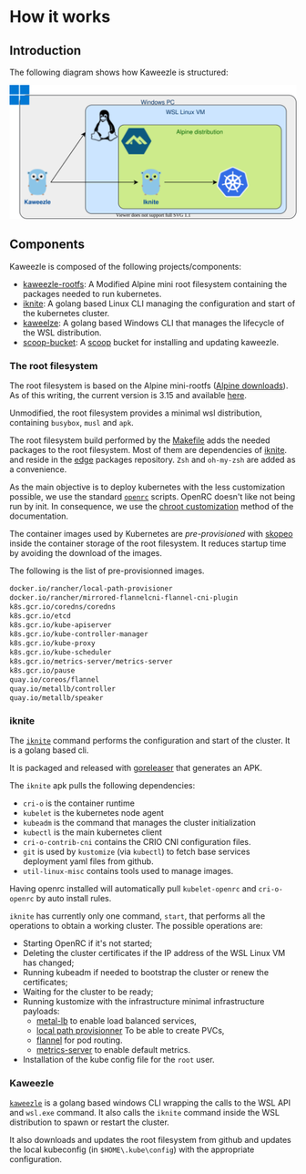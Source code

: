 # How it works

## Introduction

The following diagram shows how Kaweezle is structured:

![architecture](_assets/arch.svg?style=centerme)

## Components

Kaweezle is composed of the following projects/components:

- [kaweezle-rootfs](https://github.com/kaweezle/kaweezle-rootfs): A Modified
  Alpine mini root filesystem containing the packages needed to run kubernetes.
- [iknite](https://github.com/kaweezle/iknite): A golang based Linux CLI
  managing the configuration and start of the kubernetes cluster.
- [kaweelze](https://github.com/kaweezle/kaweezle): A golang based Windows CLI
  that manages the lifecycle of the WSL distribution.
- [scoop-bucket](https://github.com/kaweezle/scoop-bucket): A
  [scoop](https://scoop.sh/) bucket for installing and updating kaweezle.

### The root filesystem

The root filesystem is based on the Alpine mini-rootfs
([Alpine downloads](https://alpinelinux.org/downloads/)). As of this writing,
the current version is 3.15 and available
[here](https://dl-cdn.alpinelinux.org/alpine/v3.15/releases/x86_64/alpine-minirootfs-3.15.0-x86_64.tar.gz).

Unmodified, the root filesystem provides a minimal wsl distribution, containing
`busybox`, `musl` and `apk`.

The root filesystem build performed by the
[Makefile](https://github.com/kaweezle/kaweezle-rootfs/blob/main/Makefile#L63)
adds the needed packages to the root filesystem. Most of them are dependencies
of [iknite](https://github.com/kaweezle/iknite/blob/main/.goreleaser.yaml#L54).
and reside in the [edge](https://wiki.alpinelinux.org/wiki/Edge) packages
repository. `Zsh` and `oh-my-zsh` are added as a convenience.

As the main objective is to deploy kubernetes with the less customization
possible, we use the standard [`openrc`](https://wiki.gentoo.org/wiki/OpenRC)
scripts. OpenRC doesn't like not being run by init. In consequence, we use the
[chroot customization](https://wiki.gentoo.org/wiki/OpenRC#Chroot_support)
method of the documentation.

The container images used by Kubernetes are _pre-provisioned_ with
[skopeo](https://github.com/containers/skopeo) inside the container storage of
the root filesystem. It reduces startup time by avoiding the download of the
images.

The following is the list of pre-provisionned images.

```
docker.io/rancher/local-path-provisioner
docker.io/rancher/mirrored-flannelcni-flannel-cni-plugin
k8s.gcr.io/coredns/coredns
k8s.gcr.io/etcd
k8s.gcr.io/kube-apiserver
k8s.gcr.io/kube-controller-manager
k8s.gcr.io/kube-proxy
k8s.gcr.io/kube-scheduler
k8s.gcr.io/metrics-server/metrics-server
k8s.gcr.io/pause
quay.io/coreos/flannel
quay.io/metallb/controller
quay.io/metallb/speaker
```

### iknite

The [`iknite`](https://github.com/kaweezle/iknite) command performs the
configuration and start of the cluster. It is a golang based cli.

It is packaged and released with [goreleaser](https://goreleaser.com/) that
generates an APK.

The `iknite` apk pulls the following dependencies:

- `cri-o` is the container runtime
- `kubelet` is the kubernetes node agent
- `kubeadm` is the command that manages the cluster initialization
- `kubectl` is the main kubernetes client
- `cri-o-contrib-cni` contains the CRIO CNI configuration files.
- `git` is used by `kustomize` (via `kubectl`) to fetch base services deployment
  yaml files from github.
- `util-linux-misc` contains tools used to manage images.

Having openrc installed will automatically pull `kubelet-openrc` and
`cri-o-openrc` by auto install rules.

`iknite` has currently only one command, `start`, that performs all the
operations to obtain a working cluster. The possible operations are:

- Starting OpenRC if it's not started;
- Deleting the cluster certificates if the IP address of the WSL Linux VM has
  changed;
- Running kubeadm if needed to bootstrap the cluster or renew the certificates;
- Waiting for the cluster to be ready;
- Running kustomize with the infrastructure minimal infrastructure payloads:
  - [metal-lb](https://metallb.universe.tf/) to enable load balanced services,
  - [local path provisionner](https://github.com/rancher/local-path-provisioner)
    To be able to create PVCs,
  - [flannel](https://github.com/flannel-io/flannel) for pod routing.
  - [metrics-server](https://github.com/kubernetes-sigs/metrics-server) to
    enable default metrics.
- Installation of the kube config file for the `root` user.

### Kaweezle

[`kaweezle`](https://github.com/kaweezle/kaweezle) is a golang based windows CLI
wrapping the calls to the WSL API and `wsl.exe` command. It also calls the
`iknite` command inside the WSL distribution to spawn or restart the cluster.

It also downloads and updates the root filesystem from github and updates the
local kubeconfig (in `$HOME\.kube\config`) with the appropriate configuration.
